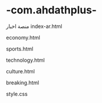 # -com.ahdathplus-
منصة اخبار 
index-ar.html

economy.html

sports.html

technology.html

culture.html

breaking.html

style.css
